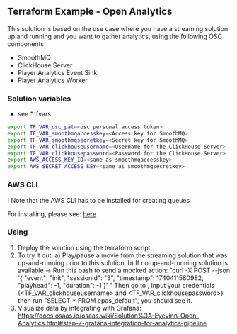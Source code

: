 ## Terraform Example - Open Analytics

This solution is based on the use case where you have a streaming solution up and running and you want to gather analytics, using the following OSC components

- SmoothMQ
- ClickHouse Server
- Player Analytics Event Sink
- Player Analytics Worker

### Solution variables

- see \*.tfvars

```bash
export TF_VAR_osc_pat=<osc personal access token>
export TF_VAR_smoothmqaccesskey=<Access key for SmoothMQ>
export TF_VAR_smoothmqsecretkey=<Secret key for SmoothMQ>
export TF_VAR_clickhouseusername=<Username for the ClickHouse Server>
export TF_VAR_clickhousepassword=<Password for the ClickHouse Server>
export AWS_ACCESS_KEY_ID=<same as smoothmqaccesskey>
export AWS_SECRET_ACCESS_KEY=<same as smoothmqsecretkey>
```

### AWS CLI

! Note that the AWS CLI has to be installed for creating queues

For installing, please see: [here](https://docs.aws.amazon.com/cli/latest/userguide/cli-chap-getting-started.html)

### Using

1. Deploy the solution using the terraform script
2. To try it out:
    a) Play/pause a movie from the streaming solution that was up-and-running prior to this solution.
    b) If no up-and-running solution is available -> Run this bash to send a mocked action: "curl -X POST --json '{ "event": "init", "sessionId": "3", "timestamp": 1740411580982, "playhead": -1, "duration": -1 }' <eventsink-URL>"
    Then go to <clickhouse-URL>, input your credentials (<TF_VAR_clickhouseusername> and <TF_VAR_clickhousepassword>) then run "SELECT * FROM epas_default", you should see it.
3. Visualize data by integrating with Grafana: https://docs.osaas.io/osaas.wiki/Solution%3A-Eyevinn-Open-Analytics.html#step-7-grafana-integration-for-analytics-pipeline